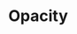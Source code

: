 <script setup>
import CdxDocsTokensTable from '../../src/components/tokens/TokensTable.vue';
import { opacity } from '@wikimedia/codex-design-tokens/dist/index.json';
</script>

# Opacity

<CdxDocsTokensTable
	:tokens="opacity"
	token-demo="CdxDocsOpacityDemo"
/>
